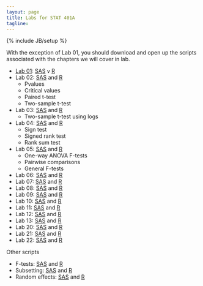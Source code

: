 ```yaml
---
layout: page
title: Labs for STAT 401A
tagline: 
---
```

{% include JB/setup %}

With the exception of Lab 01, you should download and open up the scripts associated with the chapters we will cover in lab.  

- [Lab 01](lab01.html): [SAS](example.sas) v [R](example.R)
- Lab 02: [SAS](ch02.sas) and [R](ch02.R)
  - Pvalues
  - Critical values
  - Paired t-test
  - Two-sample t-test
- Lab 03: [SAS](ch03.sas) and [R](ch03.R)
  - Two-sample t-test using logs
- Lab 04: [SAS](ch04.sas) and [R](ch04.R)
  - Sign test
  - Signed rank test
  - Rank sum test
- Lab 05: [SAS](ch05.sas) and [R](ch05.R)
  - One-way ANOVA F-tests
  - Pairwise comparisons
  - General F-tests
- Lab 06: [SAS](ch06.sas) and [R](ch06.R)
- Lab 07: [SAS](ch07.sas) and [R](ch07.R)
- Lab 08: [SAS](ch08.sas) and [R](ch08.R)
- Lab 09: [SAS](ch09.sas) and [R](ch09.R)
- Lab 10: [SAS](ch10.sas) and [R](ch10.R)
- Lab 11: [SAS](ch11.sas) and [R](ch11.R)
- Lab 12: [SAS](ch12.sas) and [R](ch12.R)
- Lab 13: [SAS](ch13.sas) and [R](ch13.R)
- Lab 20: [SAS](ch20.sas) and [R](ch20.R)
- Lab 21: [SAS](ch21.sas) and [R](ch21.R)
- Lab 22: [SAS](ch21.sas) and [R](ch22.R)

Other scripts

- F-tests: [SAS](ftests.sas) and [R](ftests.R)
- Subsetting: [SAS](subset.sas) and [R](subset.R)
- Random effects: [SAS](random.sas) and [R](random.R)

